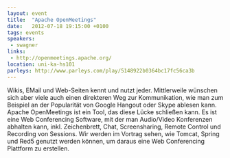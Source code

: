 ```yaml
---
layout: event
title:  "Apache OpenMeetings"
date:   2012-07-18 19:15:00 +0100
tags: events
speakers:
 - swagner
links:
 - http://openmeetings.apache.org/
location: uni-ka-hs101
parleys: http://www.parleys.com/play/5148922b0364bc17fc56ca3b
---
```


Wikis, EMail und Web-Seiten kennt und nutzt jeder. Mittlerweile wünschen sich aber viele auch einen direkteren Weg zur Kommunikation, wie man zum Beispiel an der Popularität von Google Hangout oder Skype ablesen kann. Apache OpenMeetings ist ein Tool, das diese Lücke schließen kann. Es ist eine Web Conferencing Software, mit der man Audio/Video Konferenzen abhalten kann, inkl. Zeichenbrett, Chat, Screensharing, Remote Control und Recording von Sessions. Wir werden im Vortrag sehen, wie Tomcat, Spring und Red5 genutzt werden können, um daraus eine Web Conferencing Plattform zu erstellen.
